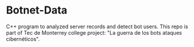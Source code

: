 # Botnet-Data
C++ program to analyzed server records and detect bot users. This repo is part of Tec de Monterrey college project: "La guerra de los bots ataques cibernéticos".

